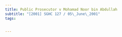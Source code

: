 ```yaml
---
title: Public Prosecutor v Mohamad Noor bin Abdullah 
subtitle: "[2001] SGHC 127 / 05\_June\_2001"
tags:


---
```


